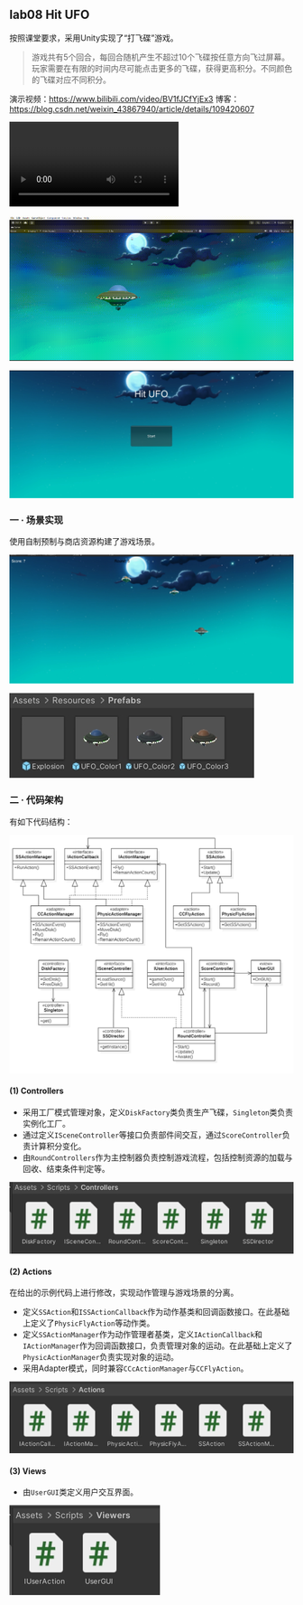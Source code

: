 ## lab08 Hit UFO

按照课堂要求，采用Unity实现了“打飞碟”游戏。

> 游戏共有5个回合，每回合随机产生不超过10个飞碟按任意方向飞过屏幕。玩家需要在有限的时间内尽可能点击更多的飞碟，获得更高积分。不同颜色的飞碟对应不同积分。

演示视频：https://www.bilibili.com/video/BV1fJCfYjEx3
博客：https://blog.csdn.net/weixin_43867940/article/details/109420607

<video src="https://www.bilibili.com/video/BV1fJCfYjEx3"></video>

![](./img/gameplay.gif)

![](./img/game.png)



### 一 · 场景实现

使用自制预制与商店资源构建了游戏场景。

![](./img/env.png)

![](./img/prefabs.png)


### 二 · 代码架构 

有如下代码结构：

![](./img/structure.png)

#### (1) Controllers

- 采用工厂模式管理对象，定义`DiskFactory`类负责生产飞碟，`Singleton`类负责实例化工厂。
- 通过定义`ISceneController`等接口负责部件间交互，通过`ScoreController`负责计算积分变化。
- 由`RoundControllers`作为主控制器负责控制游戏流程，包括控制资源的加载与回收、结束条件判定等。

![](./img/controllers.png)

#### (2) Actions

在给出的示例代码上进行修改，实现动作管理与游戏场景的分离。

- 定义`SSAction`和`ISSActionCallback`作为动作基类和回调函数接口。在此基础上定义了`PhysicFlyAction`等动作类。
- 定义`SSActionManager`作为动作管理者基类，定义`IActionCallback`和`IActionManager`作为回调函数接口，负责管理对象的运动。在此基础上定义了`PhysicActionManager`负责实现对象的运动。
- 采用Adapter模式，同时兼容`CCcActionManager`与`CCFlyAction`。

![](./img/actions.png)

#### (3) Views

- 由`UserGUI`类定义用户交互界面。

![](./img/views.png)
